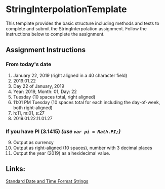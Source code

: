 # StringInterpolationTemplate
This template provides the basic structure including methods and tests to complete and submit the StringInterpolation assignment.  Follow the instructions below to complete the assignment.  

## Assignment Instructions

### From today's date
1. January 22, 2019 (right aligned in a 40 character field)
2. 2019.01.22
3. Day 22 of January, 2019
4. Year: 2019, Month: 01, Day: 22
5. Tuesday (10 spaces total, right aligned)
6. 11:01 PM Tuesday (10 spaces total for each including the day-of-week, both right-aligned)
7. h:11, m:01, s:27
8. 2019.01.22.11.01.27

### If you have PI (3.1415) ***(use `var pi = Math.PI;`)***

 9. Output as currency
10. Output as right-aligned (10 spaces), number with 3 decimal places
11. Output the year (2019) as a hexidecimal value.
   
## Links:

[Standard Date and Time Format Strings](https://docs.microsoft.com/en-us/dotnet/standard/base-types/standard-date-and-time-format-strings)
